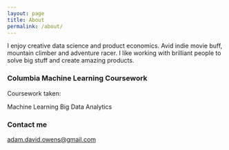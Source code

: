 ```yaml
---
layout: page
title: About
permalink: /about/
---
```


I enjoy creative data science and product economics.  Avid indie movie buff, mountain climber and adventure racer.  I like working with brilliant people to solve big stuff and create amazing products.  

### Columbia Machine Learning Coursework

Coursework taken:

Machine Learning
Big Data Analytics


### Contact me

[adam.david.owens@gmail.com](mailto:adam.david.owens@gmail.com)
